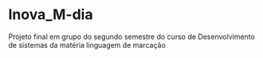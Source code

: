 # Inova_M-dia
Projeto final em grupo do segundo semestre do curso de Desenvolvimento de sistemas da matéria linguagem de marcação 
